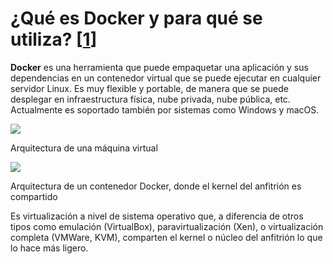 # ¿Qué es Docker y para qué se utiliza? [[1](http://apuntes.ucr.ac.cr/index.php/Docker,_aplicaciones_en_cualquier_parte)]
 
 **Docker** es una herramienta que puede empaquetar una aplicación y sus dependencias en un contenedor virtual que se puede ejecutar en cualquier servidor Linux. Es muy flexible y portable, de manera que se puede desplegar en infraestructura física, nube privada, nube pública, etc. Actualmente es soportado también por sistemas como Windows y macOS.

[![](http://apuntes.ucr.ac.cr/images/1/19/Virtual-machine.png)](http://apuntes.ucr.ac.cr/index.php/Archivo:Virtual-machine.png)

Arquitectura de una máquina virtual

[![](http://apuntes.ucr.ac.cr/images/d/d3/Docker-container.png)](http://apuntes.ucr.ac.cr/index.php/Archivo:Docker-container.png)

Arquitectura de un contenedor Docker, donde el kernel del anfitrión es compartido

Es virtualización a nivel de sistema operativo que, a diferencia de otros tipos como emulación (VirtualBox), paravirtualización (Xen), o virtualización completa (VMWare, KVM), comparten el kernel o núcleo del anfitrión lo que lo hace más ligero.